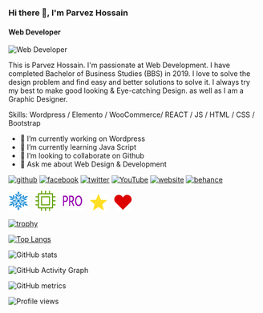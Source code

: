 ### Hi there 👋, I'm Parvez Hossain
#### Web Developer
![Web Developer](https://www.facebook.com/photo/?fbid=117529917765149&set=a.117529921098482)

This is Parvez Hossain. I'm passionate at Web Development. I have completed Bachelor of Business Studies (BBS) in 2019. I love to solve the design problem and find easy and better solutions to solve it. I always try my best to make good looking & Eye-catching Design. as well as I am a Graphic Designer.

Skills: Wordpress / Elemento / WooCommerce/ REACT / JS / HTML / CSS / Bootstrap

- 🔭 I’m currently working on Wordpress 
- 🌱 I’m currently learning Java Script 
- 👯 I’m looking to collaborate on Github 
- 💬 Ask me about Web Design & Development 


[<img src='https://cdn.jsdelivr.net/npm/simple-icons@3.0.1/icons/github.svg' alt='github' height='40'>](https://github.com/itparvez)  [<img src='https://cdn.jsdelivr.net/npm/simple-icons@3.0.1/icons/facebook.svg' alt='facebook' height='40'>](https://www.facebook.com/https://www.facebook.com/itparvezbd)  [<img src='https://cdn.jsdelivr.net/npm/simple-icons@3.0.1/icons/twitter.svg' alt='twitter' height='40'>](https://twitter.com/https://twitter.com/itparvezbd)  [<img src='https://cdn.jsdelivr.net/npm/simple-icons@3.0.1/icons/youtube.svg' alt='YouTube' height='40'>](https://www.youtube.com/channel/https://www.youtube.com/channel/UCP1RKJdJlNJtJAGetxhTOzg)  [<img src='https://cdn.jsdelivr.net/npm/simple-icons@3.0.1/icons/icloud.svg' alt='website' height='40'>](https://itparvezbd.com/)  [<img src='https://cdn.jsdelivr.net/npm/simple-icons@3.0.1/icons/behance.svg' alt='behance' height='40'>](https://www.behance.net/itparvez)  

<a href='https://archiveprogram.github.com/'><img src='https://raw.githubusercontent.com/acervenky/animated-github-badges/master/assets/acbadge.gif' width='40' height='40'></a> <a href='https://docs.github.com/en/developers'><img src='https://raw.githubusercontent.com/acervenky/animated-github-badges/master/assets/devbadge.gif' width='40' height='40'></a> <a href='https://github.com/pricing'><img src='https://raw.githubusercontent.com/acervenky/animated-github-badges/master/assets/pro.gif' width='40' height='40'></a> <a href='https://stars.github.com/'><img src='https://raw.githubusercontent.com/acervenky/animated-github-badges/master/assets/starbadge.gif' width='35' height='35'></a> <a href='https://docs.github.com/en/github/supporting-the-open-source-community-with-github-sponsors'><img src='https://raw.githubusercontent.com/acervenky/animated-github-badges/master/assets/sponsorbadge.gif' width='35' height='35'></a> 

[![trophy](https://github-profile-trophy.vercel.app/?username=itparvez)](https://github.com/ryo-ma/github-profile-trophy)

[![Top Langs](https://github-readme-stats.vercel.app/api/top-langs/?username=itparvez)](https://github.com/anuraghazra/github-readme-stats)

![GitHub stats](https://github-readme-stats.vercel.app/api?username=itparvez&show_icons=true&count_private=true)  

![GitHub Activity Graph](https://activity-graph.herokuapp.com/graph?username=itparvez)  

![GitHub metrics](https://metrics.lecoq.io/itparvez)  

![Profile views](https://gpvc.arturio.dev/itparvez)  
